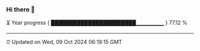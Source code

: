 ### Hi there 👋

⏳ Year progress { ███████████████████████▁▁▁▁▁▁▁ } 77.12 %

---

⏰ Updated on Wed, 09 Oct 2024 06:19:15 GMT
